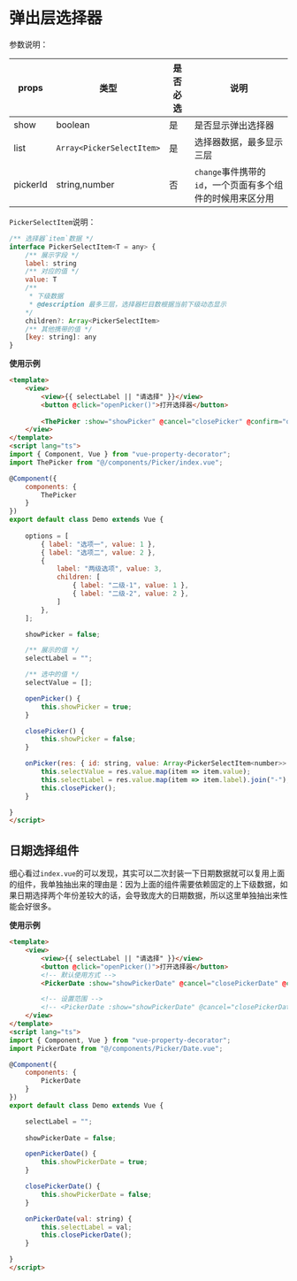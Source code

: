 # 弹出层选择器

参数说明：

| props |  类型 | 是否必选 | 说明 |
| --- | --- | --- | --- | 
| show | boolean | 是 | 是否显示弹出选择器 |
| list | `Array<PickerSelectItem>` | 是 | 选择器数据，最多显示三层 |
| pickerId | string,number | 否 | `change`事件携带的`id`，一个页面有多个组件的时候用来区分用 |

`PickerSelectItem`说明：

```js
/** 选择器`item`数据 */
interface PickerSelectItem<T = any> {
    /** 展示字段 */
    label: string
    /** 对应的值 */
    value: T
    /**
     * 下级数据
     * @description 最多三层，选择器栏目数根据当前下级动态显示
    */
    children?: Array<PickerSelectItem>
    /** 其他携带的值 */
    [key: string]: any
}
```

**使用示例**

```html
<template>
    <view>
        <view>{{ selectLabel || "请选择" }}</view>
        <button @click="openPicker()">打开选择器</button>
        
        <ThePicker :show="showPicker" @cancel="closePicker" @confirm="onPicker" :list="options" />
    </view>
</template>
<script lang="ts">
import { Component, Vue } from "vue-property-decorator";
import ThePicker from "@/components/Picker/index.vue";

@Component({
    components: {
        ThePicker
    }
})
export default class Demo extends Vue {
    
    options = [
        { label: "选项一", value: 1 },
        { label: "选项二", value: 2 },
        {
            label: "两级选项", value: 3,
            children: [
                { label: "二级-1", value: 1 },
                { label: "二级-2", value: 2 },
            ]
        },
    ];

    showPicker = false;

    /** 展示的值 */
    selectLabel = "";

    /** 选中的值 */
    selectValue = [];

    openPicker() {
        this.showPicker = true;
    }

    closePicker() {
        this.showPicker = false;
    }

    onPicker(res: { id: string, value: Array<PickerSelectItem<number>> }) {
        this.selectValue = res.value.map(item => item.value);
        this.selectLabel = res.value.map(item => item.label).join("-");
        this.closePicker();
    }

}
</script>
```

## 日期选择组件

细心看过`index.vue`的可以发现，其实可以二次封装一下日期数据就可以复用上面的组件，我单独抽出来的理由是：因为上面的组件需要依赖固定的上下级数据，如果日期选择两个年份差较大的话，会导致庞大的日期数据，所以这里单独抽出来性能会好很多。

**使用示例**

```html
<template>
    <view>
        <view>{{ selectLabel || "请选择" }}</view>
        <button @click="openPicker()">打开选择器</button>
        <!-- 默认使用方式 -->
        <PickerDate :show="showPickerDate" @cancel="closePickerDate" @confirm="onPickerDate" />

        <!-- 设置范围 -->
        <!-- <PickerDate :show="showPickerDate" @cancel="closePickerDate" @confirm="onPickerDate" :startYear="1999" :endYear="2025" /> -->
    </view>
</template>
<script lang="ts">
import { Component, Vue } from "vue-property-decorator";
import PickerDate from "@/components/Picker/Date.vue";

@Component({
    components: {
        PickerDate
    }
})
export default class Demo extends Vue {

    selectLabel = "";
    
    showPickerDate = false;

    openPickerDate() {
        this.showPickerDate = true;
    }

    closePickerDate() {
        this.showPickerDate = false;
    }

    onPickerDate(val: string) {
        this.selectLabel = val;
        this.closePickerDate();
    }

}
</script>
```
